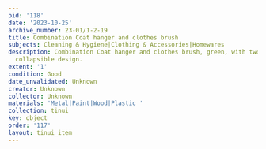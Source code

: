 ```yaml
---
pid: '118'
date: '2023-10-25'
archive_number: 23-01/1-2-19
title: Combination Coat hanger and clothes brush
subjects: Cleaning & Hygiene|Clothing & Accessories|Homewares
description: Combination Coat hanger and clothes brush, green, with two brushes and
  collapsible design.
extent: '1'
condition: Good
date_unvalidated: Unknown
creator: Unknown
collector: Unknown
materials: 'Metal|Paint|Wood|Plastic '
collection: tinui
key: object
order: '117'
layout: tinui_item
---
```

